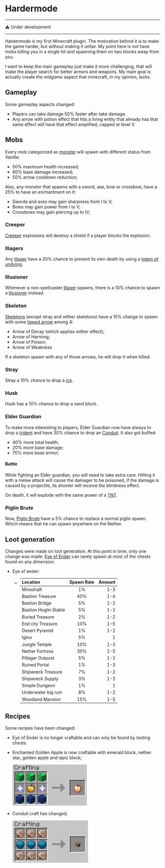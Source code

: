 # Hardermode

---

:warning: Under development

---
Hardermode is my first Minecraft plugin.
The motivation behind it is to make the game
harder, but without making it unfair.
My point here is not have mobs killing you in a
single hit and spawning them on two blocks away
from you.

I want to keep the main gameplay just make it
more challenging, that will make the player
search for better armors and weapons. My main
goal is actually create the *midgame* aspect
that minecraft, in my opinion, lacks.

## Gameplay

Some gameplay aspects changed:

- Players can take damage 50% faster after take 
  damage.
- Any arrow with potion effect that hits a living
  entity that already has that same effect will
  have that effect amplified, capped at level V.

## Mobs

Every mob categorized as [monster](https://hub.spigotmc.org/javadocs/spigot/org/bukkit/entity/Monster.html)
will spawn with different status from Vanilla:

- 50% maximum health increased;
- 80% base damage increased;
- 50% arrow cooldown reduction;

Also, any monster that spawns with a sword, axe, bow or
crossbow, have a 25% to have an enchantment on it:

- Swords and axes may gain sharpness from I to V;
- Bows may gain power from I to V;
- Crossbows may gain piercing up to IV;

### Creeper

[Creeper](https://minecraft.fandom.com/wiki/Creeper)
explosions will destroy a shield if a
player blocks the explosion.

### Illagers

Any [Illager](https://minecraft.fandom.com/wiki/Illager)
have a 20% chance to prevent its own death by using
a [totem of undying](https://minecraft.fandom.com/wiki/Totem_of_Undying);

### Illusioner

Whenever a non-spellcaster [Illager](https://minecraft.fandom.com/wiki/Illager)
spawns, there is a 10% chance to spawn a
[Illusioner](https://minecraft.fandom.com/wiki/Illusioner)
instead.

### Skeleton

[Skeletons](https://minecraft.fandom.com/wiki/Skeleton)
(except stray and wither skeletons) have a 15% change to spawn with some
[tipped arrow](https://minecraft.fandom.com/wiki/Arrow#Tipped_arrows)
among 4:

- Arrow of Decay (which applies wither effect);
- Arrow of Harming;
- Arrow of Poison;
- Arrow of Weakness

If a skeleton spawn with any of those arrows,
he will drop it when killed.

### Stray

Stray a 10% chance to drop a [ice](https://minecraft.fandom.com/wiki/Ice).

### Husk

Husk has a 10% chance to drop a sand block.

### Elder Guardian

To make more interesting to players, Elder Guardian
now have always to drop a [trident](https://minecraft.fandom.com/wiki/Trident)
and have 30% chance to drop an [Conduit](https://minecraft.fandom.com/wiki/Conduit).
It also got buffed:

- 40% more total health;
- 20% more base damage;
- 70% more base armor;

#### Battle

While fighting an Elder guardian, you will need to take
extra care. Hitting it with a melee attack will cause
the damager to be poisoned, if the damage is caused by
a projectile, its shooter will receive the blindness effect.

On death, it will explode with the same power of a [TNT](https://minecraft.fandom.com/wiki/TNT).
  
### Piglin Brute

Now, [Piglin Brute](https://minecraft.fandom.com/wiki/Piglin_Brute)
have a 5% chance to replace a normal piglin spawn. Which
means that he can spawn anywhere on the Nether.

## Loot generation

Changes were made on loot generation.
At this point in time, only one change was
made: [Eye of Ender](https://minecraft.fandom.com/wiki/Eye_of_Ender)
can rarely spawn at most of the chests found
on any dimension.

- Eye of ender:
  - | Location      | Spawn Rate    | Amount |
    | ------------- |:-------------:| -----:|
    | Mineshaft     | 1% | 1-3 |
    | Bastion Treasure | 40% |  1-4  |
    | Bastion Bridge | 5% | 1-2 |
    | Bastion Hoglin Stable | 5% | 1-2 |
    | Buried Treasure | 2% | 1-2 |
    | End city Treasure | 10% | 1-5 |
    | Desert Pyramid | 1% | 1-2 |
    | Igloo | 5% | 1 |
    | Jungle Temple | 10% | 1-3 |
    | Nether Fortress | 30% | 1-5 |
    | Pillager Outpost | 5% | 1-2 |
    | Ruined Portal | 1% | 1-3 |
    | Shipwreck Treasure | 7% | 1-2 |
    | Shipwreck Supply | 3% | 1-3 |
    | Simple Dungeon | 1% | 1 |
    | Underwater big ruin | 8% | 1-2 |
    | Woodland Mansion | 15% | 1-5 |
  
## Recipes

Some recipes have been changed:

- Eye of Ender is no longer craftable and can
only be found by looting chests.
- Enchanted Golden Apple is now craftable with emerald
  block, nether star, golden apple and lapiz block;
  
  ![Enchanted Golden Apple craft](./assets/Enchanted_golden_apple_craft.png)
- Conduit craft has changed;
  
  ![Conduit craft](./assets/Conduit.png)